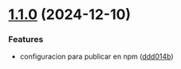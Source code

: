 # [1.1.0](https://github.com/gcba/test-ngx-ob/compare/v1.0.1...v1.1.0) (2024-12-10)


### Features

* configuracion para publicar en npm ([ddd014b](https://github.com/gcba/test-ngx-ob/commit/ddd014bdbd1e45608272276d36e1c15188f4155a))
